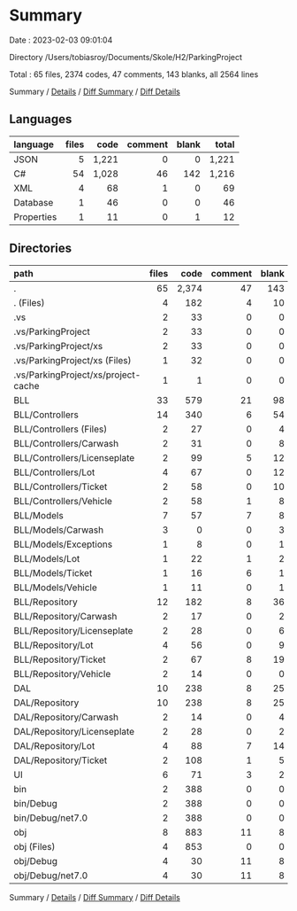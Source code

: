 # Summary

Date : 2023-02-03 09:01:04

Directory /Users/tobiasroy/Documents/Skole/H2/ParkingProject

Total : 65 files,  2374 codes, 47 comments, 143 blanks, all 2564 lines

Summary / [Details](details.md) / [Diff Summary](diff.md) / [Diff Details](diff-details.md)

## Languages
| language | files | code | comment | blank | total |
| :--- | ---: | ---: | ---: | ---: | ---: |
| JSON | 5 | 1,221 | 0 | 0 | 1,221 |
| C# | 54 | 1,028 | 46 | 142 | 1,216 |
| XML | 4 | 68 | 1 | 0 | 69 |
| Database | 1 | 46 | 0 | 0 | 46 |
| Properties | 1 | 11 | 0 | 1 | 12 |

## Directories
| path | files | code | comment | blank | total |
| :--- | ---: | ---: | ---: | ---: | ---: |
| . | 65 | 2,374 | 47 | 143 | 2,564 |
| . (Files) | 4 | 182 | 4 | 10 | 196 |
| .vs | 2 | 33 | 0 | 0 | 33 |
| .vs/ParkingProject | 2 | 33 | 0 | 0 | 33 |
| .vs/ParkingProject/xs | 2 | 33 | 0 | 0 | 33 |
| .vs/ParkingProject/xs (Files) | 1 | 32 | 0 | 0 | 32 |
| .vs/ParkingProject/xs/project-cache | 1 | 1 | 0 | 0 | 1 |
| BLL | 33 | 579 | 21 | 98 | 698 |
| BLL/Controllers | 14 | 340 | 6 | 54 | 400 |
| BLL/Controllers (Files) | 2 | 27 | 0 | 4 | 31 |
| BLL/Controllers/Carwash | 2 | 31 | 0 | 8 | 39 |
| BLL/Controllers/Licenseplate | 2 | 99 | 5 | 12 | 116 |
| BLL/Controllers/Lot | 4 | 67 | 0 | 12 | 79 |
| BLL/Controllers/Ticket | 2 | 58 | 0 | 10 | 68 |
| BLL/Controllers/Vehicle | 2 | 58 | 1 | 8 | 67 |
| BLL/Models | 7 | 57 | 7 | 8 | 72 |
| BLL/Models/Carwash | 3 | 0 | 0 | 3 | 3 |
| BLL/Models/Exceptions | 1 | 8 | 0 | 1 | 9 |
| BLL/Models/Lot | 1 | 22 | 1 | 2 | 25 |
| BLL/Models/Ticket | 1 | 16 | 6 | 1 | 23 |
| BLL/Models/Vehicle | 1 | 11 | 0 | 1 | 12 |
| BLL/Repository | 12 | 182 | 8 | 36 | 226 |
| BLL/Repository/Carwash | 2 | 17 | 0 | 2 | 19 |
| BLL/Repository/Licenseplate | 2 | 28 | 0 | 6 | 34 |
| BLL/Repository/Lot | 4 | 56 | 0 | 9 | 65 |
| BLL/Repository/Ticket | 2 | 67 | 8 | 19 | 94 |
| BLL/Repository/Vehicle | 2 | 14 | 0 | 0 | 14 |
| DAL | 10 | 238 | 8 | 25 | 271 |
| DAL/Repository | 10 | 238 | 8 | 25 | 271 |
| DAL/Repository/Carwash | 2 | 14 | 0 | 4 | 18 |
| DAL/Repository/Licenseplate | 2 | 28 | 0 | 2 | 30 |
| DAL/Repository/Lot | 4 | 88 | 7 | 14 | 109 |
| DAL/Repository/Ticket | 2 | 108 | 1 | 5 | 114 |
| UI | 6 | 71 | 3 | 2 | 76 |
| bin | 2 | 388 | 0 | 0 | 388 |
| bin/Debug | 2 | 388 | 0 | 0 | 388 |
| bin/Debug/net7.0 | 2 | 388 | 0 | 0 | 388 |
| obj | 8 | 883 | 11 | 8 | 902 |
| obj (Files) | 4 | 853 | 0 | 0 | 853 |
| obj/Debug | 4 | 30 | 11 | 8 | 49 |
| obj/Debug/net7.0 | 4 | 30 | 11 | 8 | 49 |

Summary / [Details](details.md) / [Diff Summary](diff.md) / [Diff Details](diff-details.md)